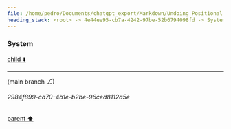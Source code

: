 ```yaml
---
file: /home/pedro/Documents/chatgpt_export/Markdown/Undoing Positional Encodings.md
heading_stack: <root> -> 4e44ee95-cb7a-4242-97be-52b6794098fd -> System
---
```

### System

[child ⬇️](#2984f899-ca70-4b1e-b2be-96ced8112a5e)

---

(main branch ⎇)
###### 2984f899-ca70-4b1e-b2be-96ced8112a5e
[parent ⬆️](#4e44ee95-cb7a-4242-97be-52b6794098fd)

